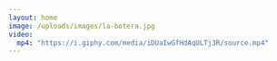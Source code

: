 ```yaml
---
layout: home
image: /uploads/images/la-botera.jpg
video:
  mp4: "https://i.giphy.com/media/iDUaIwGfHdAqULTj3R/source.mp4"
---
```


